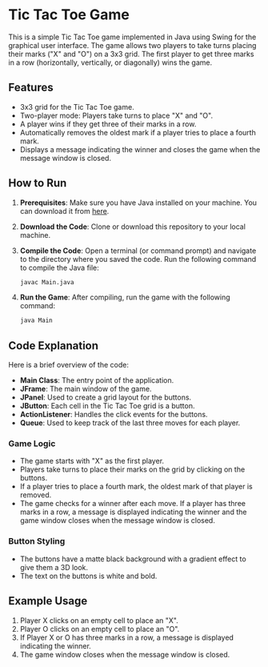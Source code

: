 # Tic Tac Toe Game

This is a simple Tic Tac Toe game implemented in Java using Swing for the graphical user interface. The game allows two players to take turns placing their marks ("X" and "O") on a 3x3 grid. The first player to get three marks in a row (horizontally, vertically, or diagonally) wins the game.

## Features

- 3x3 grid for the Tic Tac Toe game.
- Two-player mode: Players take turns to place "X" and "O".
- A player wins if they get three of their marks in a row.
- Automatically removes the oldest mark if a player tries to place a fourth mark.
- Displays a message indicating the winner and closes the game when the message window is closed.

## How to Run

1. **Prerequisites**: Make sure you have Java installed on your machine. You can download it from [here](https://www.oracle.com/java/technologies/javase-jdk11-downloads.html).

2. **Download the Code**: Clone or download this repository to your local machine.

3. **Compile the Code**: Open a terminal (or command prompt) and navigate to the directory where you saved the code. Run the following command to compile the Java file:

    ```bash
    javac Main.java
    ```

4. **Run the Game**: After compiling, run the game with the following command:

    ```bash
    java Main
    ```

## Code Explanation

Here is a brief overview of the code:

- **Main Class**: The entry point of the application.
- **JFrame**: The main window of the game.
- **JPanel**: Used to create a grid layout for the buttons.
- **JButton**: Each cell in the Tic Tac Toe grid is a button.
- **ActionListener**: Handles the click events for the buttons.
- **Queue**: Used to keep track of the last three moves for each player.

### Game Logic

- The game starts with "X" as the first player.
- Players take turns to place their marks on the grid by clicking on the buttons.
- If a player tries to place a fourth mark, the oldest mark of that player is removed.
- The game checks for a winner after each move. If a player has three marks in a row, a message is displayed indicating the winner and the game window closes when the message window is closed.

### Button Styling

- The buttons have a matte black background with a gradient effect to give them a 3D look.
- The text on the buttons is white and bold.

## Example Usage

1. Player X clicks on an empty cell to place an "X".
2. Player O clicks on an empty cell to place an "O".
3. If Player X or O has three marks in a row, a message is displayed indicating the winner.
4. The game window closes when the message window is closed.
